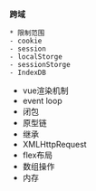 
**跨域**
	
	* 限制范围
	- cookie
	- session
	- localStorge
	- sessionStorge
	- IndexDB

* vue渲染机制
* event loop
* 闭包
* 原型链
* 继承
* XMLHttpRequest
* flex布局
* 数组操作
* 内存
